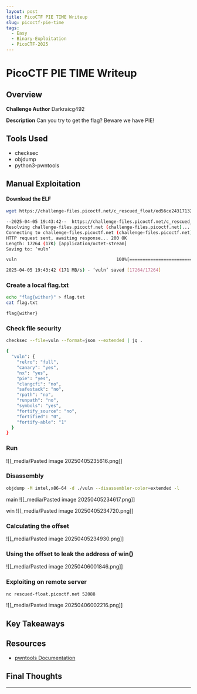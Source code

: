 ```yaml
---
layout: post
title: PicoCTF PIE TIME Writeup
slug: picoctf-pie-time
tags:
  - Easy
  - Binary-Exploitation
  - PicoCTF-2025
---
```

# PicoCTF PIE TIME Writeup
## Overview

**Challenge Author**
Darkraicg492

**Description**
Can you try to get the flag? Beware we have PIE!

## Tools Used
- checksec
- objdump
- python3-pwntools

## Manual Exploitation

#### Download the ELF

```bash
wget https://challenge-files.picoctf.net/c_rescued_float/ed56ce24317132655feefb8f448c6587198c72f1c76e54bdea9fb5d7f087397e/vuln

--2025-04-05 19:43:42--  https://challenge-files.picoctf.net/c_rescued_float/ed56ce24317132655feefb8f448c6587198c72f1c76e54bdea9fb5d7f087397e/vuln
Resolving challenge-files.picoctf.net (challenge-files.picoctf.net)... 2600:9000:23d4:9c00:e:c945:f180:93a1, 2600:9000:23d4:3400:e:c945:f180:93a1, 2600:9000:23d4:1a00:e:c945:f180:93a1, ...
Connecting to challenge-files.picoctf.net (challenge-files.picoctf.net)|2600:9000:23d4:9c00:e:c945:f180:93a1|:443... connected.
HTTP request sent, awaiting response... 200 OK
Length: 17264 (17K) [application/octet-stream]
Saving to: ‘vuln’

vuln                                      100%[====================================================================================>]  16.86K  --.-KB/s    in 0s

2025-04-05 19:43:42 (171 MB/s) - ‘vuln’ saved [17264/17264]
```

### Create a local flag.txt

```bash
echo "flag{wither}" > flag.txt
cat flag.txt 

flag{wither}
```

### Check file security

```bash
checksec --file=vuln --format=json --extended | jq .

{
  "vuln": {
    "relro": "full",
    "canary": "yes",
    "nx": "yes",
    "pie": "yes",
    "clangcfi": "no",
    "safestack": "no",
    "rpath": "no",
    "runpath": "no",
    "symbols": "yes",
    "fortify_source": "no",
    "fortified": "0",
    "fortify-able": "1"
  }
}

```

### Run

![[_media/Pasted image 20250405235616.png]]


### Disassembly

```bash
objdump -M intel,x86-64 -d ./vuln --disassembler-color=extended -l
```

main 
![[_media/Pasted image 20250405234617.png]]

win
![[_media/Pasted image 20250405234720.png]]

### Calculating the offset

![[_media/Pasted image 20250405234930.png]]

### Using the offset to leak the address of win()

![[_media/Pasted image 20250406001846.png]]

### Exploiting on remote server

```bash
nc rescued-float.picoctf.net 52088
```

![[_media/Pasted image 20250406002216.png]]
## Key Takeaways
## Resources
- [pwntools Documentation](https://docs.pwntools.com/en/latest/)
## Final Thoughts



---


